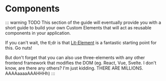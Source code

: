 # Components

::: warning TODO
This section of the guide will eventually provide you with a short guide to build your own Custom Elements that will act as reusable components in your application.

If you can't wait, the tl;dr is that [Lit-Element](https://lit-element.polymer-project.org/) is a fantastic starting point for this. Go nuts!

But don't forget that you can also use three-elements with any other frontend framework that modifies the DOM (eg. React, Vue, Svelte. I don't know, are there any others? I'm just kidding. THERE ARE MILLIONS. AAAAaaaaAAAHHHh)
:::
